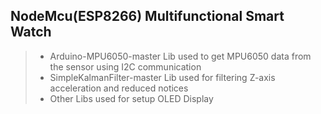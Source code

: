 ## NodeMcu(ESP8266) Multifunctional Smart Watch

> - Arduino-MPU6050-master Lib used to get MPU6050 data from the sensor using I2C communication
> - SimpleKalmanFilter-master Lib used for filtering Z-axis acceleration and reduced notices
> - Other Libs used for setup OLED Display 
